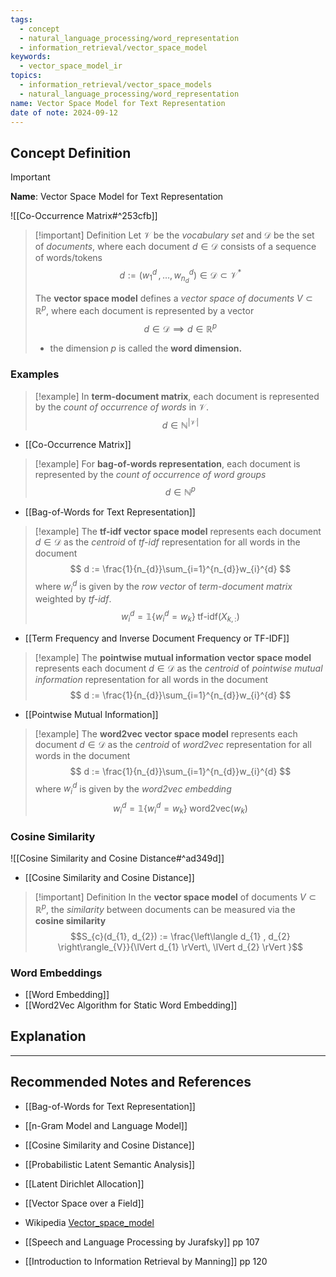 ```yaml
---
tags:
  - concept
  - natural_language_processing/word_representation
  - information_retrieval/vector_space_model
keywords:
  - vector_space_model_ir
topics:
  - information_retrieval/vector_space_models
  - natural_language_processing/word_representation
name: Vector Space Model for Text Representation
date of note: 2024-09-12
---
```


## Concept Definition

>[!important]
>**Name**: Vector Space Model for Text Representation

![[Co-Occurrence Matrix#^253cfb]]



>[!important] Definition
>Let $\mathcal{V}$ be the *vocabulary set* and $\mathcal{D}$ be the set of *documents*, where each document $d\in \mathcal{D}$ consists of a sequence of words/tokens $$d := (w_{1}^{d} \,{,}\ldots{,}\,w_{n_{d}}^{d}) \in \mathcal{D} \subset \mathcal{V}^{*}$$
>
>The **vector space model** defines a *vector space of documents* $V \subset \mathbb{R}^{p}$, where each document is represented by a vector $$d\in \mathcal{D} \implies d \in \mathbb{R}^{p}$$  
>- the dimension $p$ is called the **word dimension.**

### Examples

>[!example]
>In **term-document matrix**, each document is represented by the *count of occurrence of words* in $\mathcal{V}$. $$d\in \mathbb{N}^{|\mathcal{V}|}$$

- [[Co-Occurrence Matrix]]

>[!example]
>For **bag-of-words representation**, each document is represented by the *count of occurrence of word groups* $$d\in \mathbb{N}^{p}$$

- [[Bag-of-Words for Text Representation]]

>[!example]
>The **tf-idf vector space model** represents each document $d\in \mathcal{D}$ as the *centroid* of *tf-idf* representation for all words in the document
>$$
>d := \frac{1}{n_{d}}\sum_{i=1}^{n_{d}}w_{i}^{d}
>$$
>where $w_{i}^{d}$ is given by the *row vector* of *term-document matrix* weighted by *tf-idf*.
>$$w_{i}^{d} = \mathbb{1}\left\{ w_{i}^{d} = w_{k} \right\}\; \text{tf-idf}(X_{k,:})$$

- [[Term Frequency and Inverse Document Frequency or TF-IDF]]

>[!example]
>The **pointwise mutual information vector space model** represents each document $d\in \mathcal{D}$ as the *centroid* of *pointwise mutual information* representation for all words in the document
>$$
>d := \frac{1}{n_{d}}\sum_{i=1}^{n_{d}}w_{i}^{d}
>$$

- [[Pointwise Mutual Information]]

>[!example]
>The **word2vec vector space model** represents each document $d\in \mathcal{D}$ as the *centroid* of *word2vec* representation for all words in the document
>$$
>d := \frac{1}{n_{d}}\sum_{i=1}^{n_{d}}w_{i}^{d}
>$$
>where $w_{i}^{d}$ is given by the *word2vec embedding*
>$$w_{i}^{d} = \mathbb{1}\left\{ w_{i}^{d} = w_{k} \right\}\; \text{word2vec}(w_{k})$$




### Cosine Similarity

![[Cosine Similarity and Cosine Distance#^ad349d]]

- [[Cosine Similarity and Cosine Distance]]

>[!important] Definition
>In the **vector space model** of documents $V \subset \mathbb{R}^{p}$, the *similarity* between documents can be measured via the **cosine similarity** $$S_{c}(d_{1}, d_{2}) := \frac{\left\langle d_{1} , d_{2} \right\rangle_{V}}{\lVert d_{1} \rVert\, \lVert d_{2} \rVert  }$$



### Word Embeddings

- [[Word Embedding]]
- [[Word2Vec Algorithm for Static Word Embedding]]


## Explanation





-----------
##  Recommended Notes and References


- [[Bag-of-Words for Text Representation]]

- [[n-Gram Model and Language Model]]
- [[Cosine Similarity and Cosine Distance]]


- [[Probabilistic Latent Semantic Analysis]]
- [[Latent Dirichlet Allocation]]

- [[Vector Space over a Field]]

- Wikipedia [Vector_space_model](https://en.wikipedia.org/wiki/Vector_space_model)
- [[Speech and Language Processing by Jurafsky]] pp 107
- [[Introduction to Information Retrieval by Manning]] pp 120